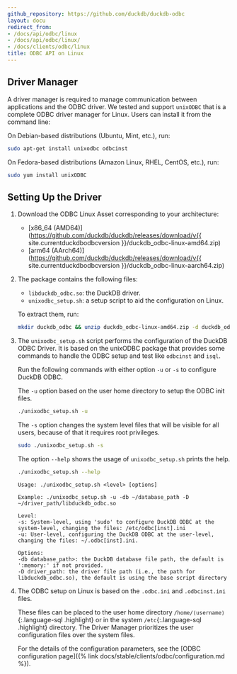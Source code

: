 ```yaml
---
github_repository: https://github.com/duckdb/duckdb-odbc
layout: docu
redirect_from:
- /docs/api/odbc/linux
- /docs/api/odbc/linux/
- /docs/clients/odbc/linux
title: ODBC API on Linux
---
```


## Driver Manager

A driver manager is required to manage communication between applications and the ODBC driver.
We tested and support `unixODBC` that is a complete ODBC driver manager for Linux.
Users can install it from the command line:

On Debian-based distributions (Ubuntu, Mint, etc.), run:

```bash
sudo apt-get install unixodbc odbcinst
```

On Fedora-based distributions (Amazon Linux, RHEL, CentOS, etc.), run:

```bash
sudo yum install unixODBC
```

## Setting Up the Driver

1. Download the ODBC Linux Asset corresponding to your architecture:

   <!-- markdownlint-disable MD034 -->

   * [x86_64 (AMD64)](https://github.com/duckdb/duckdb/releases/download/v{{ site.currentduckdbodbcversion }}/duckdb_odbc-linux-amd64.zip)
   * [arm64 (AArch64)](https://github.com/duckdb/duckdb/releases/download/v{{ site.currentduckdbodbcversion }}/duckdb_odbc-linux-aarch64.zip)

   <!-- markdownlint-enable MD034 -->

2. The package contains the following files:

   * `libduckdb_odbc.so`: the DuckDB driver.
   * `unixodbc_setup.sh`: a setup script to aid the configuration on Linux.

   To extract them, run:

   ```bash
   mkdir duckdb_odbc && unzip duckdb_odbc-linux-amd64.zip -d duckdb_odbc
   ```

3. The `unixodbc_setup.sh` script performs the configuration of the DuckDB ODBC Driver. It is based on the unixODBC package that provides some commands to handle the ODBC setup and test like `odbcinst` and `isql`.

   Run the following commands with either option `-u` or `-s` to configure DuckDB ODBC.

   The `-u` option based on the user home directory to setup the ODBC init files.

   ```bash
   ./unixodbc_setup.sh -u
   ```

   The `-s` option changes the system level files that will be visible for all users, because of that it requires root privileges.

   ```bash
   sudo ./unixodbc_setup.sh -s
   ```

   The option `--help` shows the usage of `unixodbc_setup.sh` prints the help.

   ```bash
   ./unixodbc_setup.sh --help
   ```

   ```text
   Usage: ./unixodbc_setup.sh <level> [options]

   Example: ./unixodbc_setup.sh -u -db ~/database_path -D ~/driver_path/libduckdb_odbc.so

   Level:
   -s: System-level, using 'sudo' to configure DuckDB ODBC at the system-level, changing the files: /etc/odbc[inst].ini
   -u: User-level, configuring the DuckDB ODBC at the user-level, changing the files: ~/.odbc[inst].ini.

   Options:
   -db database_path>: the DuckDB database file path, the default is ':memory:' if not provided.
   -D driver_path: the driver file path (i.e., the path for libduckdb_odbc.so), the default is using the base script directory
   ```

4. The ODBC setup on Linux is based on the `.odbc.ini` and `.odbcinst.ini` files.

   These files can be placed to the user home directory `/home/⟨username⟩`{:.language-sql .highlight} or in the system `/etc`{:.language-sql .highlight} directory.
   The Driver Manager prioritizes the user configuration files over the system files.

   For the details of the configuration parameters, see the [ODBC configuration page]({% link docs/stable/clients/odbc/configuration.md %}).
